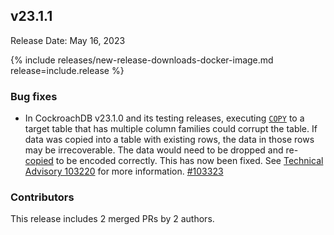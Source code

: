 ## v23.1.1

Release Date: May 16, 2023

{% include releases/new-release-downloads-docker-image.md release=include.release %}

<h3 id="v23-1-1-big-fixes">Bug fixes</h3>

- In CockroachDB v23.1.0 and its testing releases, executing [`COPY`](https://www.cockroachlabs.com/docs/v23.1/copy-from) to a target table that has multiple column families could corrupt the table. If data was copied into a table with existing rows, the data in those rows may be irrecoverable. The data would need to be dropped and re-[copied](https://www.cockroachlabs.com/docs/v23.1/copy-from) to be encoded correctly. This has now been fixed. See [Technical Advisory 103220](https://www.cockroachlabs.com/docs/advisories/a103220) for more information. [#103323][#103323]

<div class="release-note-contributors" markdown="1">

<h3 id="v23-1-1-contributors">Contributors</h3>

This release includes 2 merged PRs by 2 authors.

</div>

[#103323]: https://github.com/cockroachdb/cockroach/pull/103323
